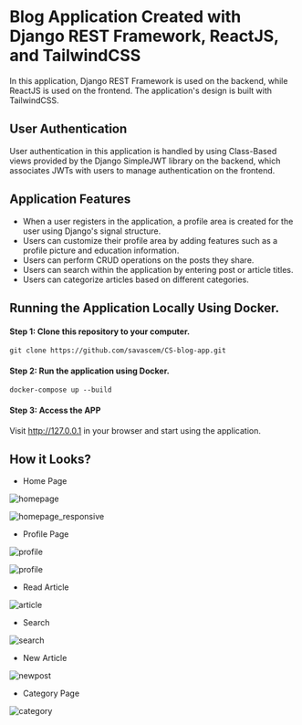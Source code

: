 # Blog Application Created with Django REST Framework, ReactJS, and TailwindCSS
In this application, Django REST Framework is used on the backend, while ReactJS is used on the frontend. The application's design is built with TailwindCSS.

## User Authentication
User authentication in this application is handled by using Class-Based views provided by the Django SimpleJWT library on the backend, which associates JWTs with users to manage authentication on the frontend.

## Application Features
* When a user registers in the application, a profile area is created for the user using Django's signal structure.
* Users can customize their profile area by adding features such as a profile picture and education information.
* Users can perform CRUD operations on the posts they share.
* Users can search within the application by entering post or article titles.
* Users can categorize articles based on different categories.

## Running the Application Locally Using Docker.

#### Step 1: Clone this repository to your computer.

` git clone https://github.com/savascem/CS-blog-app.git `

#### Step 2: Run the application using Docker.

` docker-compose up --build  `

#### Step 3: Access the APP

Visit http://127.0.0.1 in your browser and start using the application.

## How it Looks?

* Home Page

![homepage](pic/homepage.png)

![homepage_responsive](pic/responsive1.png)

* Profile Page

![profile](pic/profile.png)

![profile](pic/profile2.png)

* Read Article

![article](pic/article_page.png)

* Search

![search](pic/search.png)

* New Article

![newpost](pic/newarticle.png)

* Category Page

![category](pic/categorypage.png)

